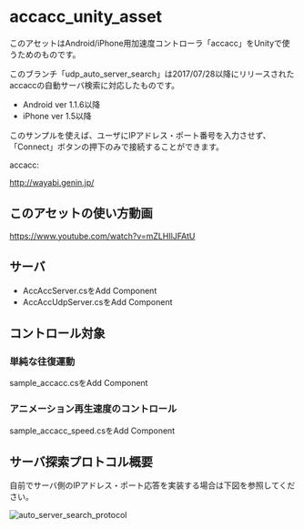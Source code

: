 # accacc_unity_asset
このアセットはAndroid/iPhone用加速度コントローラ「accacc」をUnityで使うためのものです。

このブランチ「udp_auto_server_search」は2017/07/28以降にリリースされたaccaccの自動サーバ検索に対応したものです。
- Android ver 1.1.6以降
- iPhone ver 1.5以降

このサンプルを使えば、ユーザにIPアドレス・ポート番号を入力させず、「Connect」ボタンの押下のみで接続することができます。

accacc:

http://wayabi.genin.jp/

## このアセットの使い方動画
https://www.youtube.com/watch?v=mZLHIlJFAtU

## サーバ
- AccAccServer.csをAdd Component
- AccAccUdpServer.csをAdd Component

## コントロール対象
### 単純な往復運動
sample_accacc.csをAdd Component

### アニメーション再生速度のコントロール
sample_accacc_speed.csをAdd Component

## サーバ探索プロトコル概要

自前でサーバ側のIPアドレス・ポート応答を実装する場合は下図を参照してください。

![auto_server_search_protocol](https://user-images.githubusercontent.com/23157107/28742458-9c5d0a74-746b-11e7-866a-b6da3de629ee.png)
